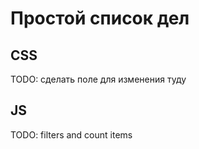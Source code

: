 # Простой список дел

## CSS
  
TODO: сделать поле для изменения туду  

## JS

TODO: filters and count items
